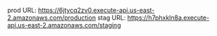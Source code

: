 prod URL: https://6jtycq2zv0.execute-api.us-east-2.amazonaws.com/production
stag URL: https://h7phxkln8a.execute-api.us-east-2.amazonaws.com/staging
